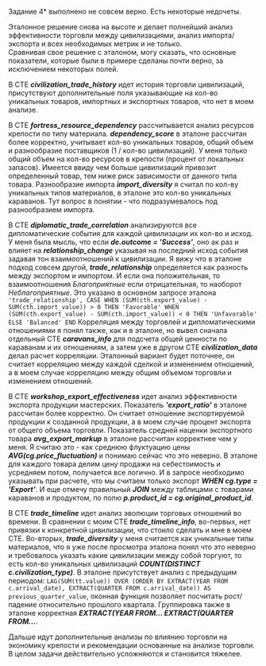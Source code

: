 Задание 4* выполнено не совсем верно. Есть некоторые недочеты.

Эталонное решение снова на высоте и делает полнейший анализ эффективности торговли между цивилизациями, анализ импорта/экспорта и всех необходимых метрик и не только.  
Сравнивая свое решение с эталоном, могу сказать, что основные показатели, которые были в примере сделаны почти верно, за исключением некоторых полей.

В CTE **_civilization_trade_history_** идет история торговли цивилизаций, присутствуют дополнительные поля указывающие на кол-во уникальных товаров, импортных и экспортных товаров, 
что нет в моем анализе.

В CTE **_fortress_resource_dependency_** рассчитывается анализ ресурсов крепости по типу материала. 
**_dependency_score_** в эталоне рассчитан более корректно, учитывает кол-во уникальных товаров, общий объем и разнообразие поставщиков (1 / кол-во цивилизаций).
У меня только общий объем на кол-во ресурсов в крепости (процент от локальных запасов). 
Имеется ввиду чем больше цивилизаций привозит определенный товар, тем ниже риск зависимости от данного типа товара.
Разнообразие импорта **_import_diversity_** я считал по кол-ву уникальных типов материалов, в эталоне это кол-во уникальных караванов. 
Тут вопрос в понятии - что подразумевалось под разнообразием импорта.

В CTE **_diplomatic_trade_correlation_** анализируются все дипломатические события для каждой цивилизации их кол-во и исход. 
У меня была мысль, что если **_de.outcome = 'Success'_**, оно ак раз и влияет на **_relationship_change_** указывая на последний исход события 
задавая тон взаимоотношений к цивилизации. Я вижу что в эталоне подход совсем другой, **_trade_relationship_** определяется как разность между экспортом и импортом.
И если она положительная, то взаимоотношения _Благоприятные_ если отрицательная, то наоборот _Неблагоприятные_. Это указано в основном запросе эталона
`'trade_relationship', CASE
WHEN (SUM(cth.export_value) - SUM(cth.import_value)) > 0 THEN 'Favorable'
WHEN (SUM(cth.export_value) - SUM(cth.import_value)) < 0 THEN 'Unfavorable'
ELSE 'Balanced' END`
Корреляция между торговлей и дипломатическими отношениями я понял также, как и в эталоне, но вывел сначала отдельный CTE **_caravans_info_** 
для подсчета общей ценности по караванам и их отношениям, а затем уже в другом CTE **_civilization_data_** делал расчет корреляции.
Эталонный вариант будет поточнее, он считает корреляцию между каждой сделкой и изменением отношений, 
а в моем случае корреляцию между общим объемом торговли и изменением отношений.

В CTE **_workshop_export_effectiveness_** идет анализ эффективности экспорта продукции мастерских. Показатель **_'export_ratio'_** в эталоне рассчитан более корректно.
Он считает отношение экспортируемой продукции к созданной продукции, а в моем случае процент экспорта от общего объема торговли.
Показатель средней наценки экспортного товара **_avg_export_markup_** в эталоне рассчитан корректнее чем у меня. 
Я считаю это - как среднюю флуктуацию цены _**AVG(cg.price_fluctuation)**_ и понимаю сейчас что это неверно.
В эталоне для каждого товара делим цену продажи на себестоимость и усредняем потом, получается все логично. 
И в запросе необходимо указывать при расчете, что мы считаем только экспорт **_WHEN cg.type = 'Export'_**.
И еще отмечу правильный **_JOIN_** между таблицами с товарами караванов и продуктом, по полю **_p.product_id = cg.original_product_id_**.

В CTE **_trade_timeline_** идет анализ эволюции торговых отношений во времени. В сравнении с моим CTE **_trade_timeline_info_**, во-первых, нет привязки к конкретной цивилизации,
что стоило сделать и мне в моем CTE. 
Во-вторых, **_trade_diversity_** у меня считается как уникальные типы материалов, что я уже после просмотра эталона понял что это неверно 
и требовалось указать какие цивилизации между собой торгуют, то есть кол-во уникальных цивилизаций **_COUNT(DISTINCT c.civilization_type)_**.
В эталоне присутствует анализ с предыдущим периодом: 
`LAG(SUM(tt.value)) OVER (ORDER BY EXTRACT(YEAR FROM c.arrival_date), EXTRACT(QUARTER FROM c.arrival_date)) AS previous_quarter_value`,
оконная функция позволяет посчитать рост/падение относительно прошлого квартала.
Группировка также в эталоне корректная **_EXTRACT(YEAR FROM... EXTRACT(QUARTER FROM..._**.

Дальше идут дополнительные анализы по влиянию торговли на экономику крепости и рекомендации основанные на анализе торговли.  
В целом задачи действительно усложняются и становится тяжелее.